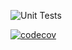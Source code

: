 ![Unit Tests](https://github.com/m10w/lingualink/actions/workflows/python-tests.yml/badge.svg)

[![codecov](https://codecov.io/github/m10w/lingualink/graph/badge.svg?token=CSBKWGVGV8)](https://codecov.io/github/m10w/lingualink)
